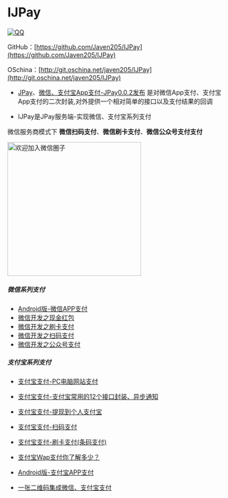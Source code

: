 # IJPay

[![QQ](http://pub.idqqimg.com/wpa/images/group.png)](https://jq.qq.com/?_wv=1027&k=47koFFR)

GitHub：[https://github.com/Javen205/IJPay](https://github.com/Javen205/IJPay)

OSchina：[http://git.oschina.net/javen205/IJPay](http://git.oschina.net/javen205/IJPay)

- [JPay](https://github.com/Javen205/JPay)、[微信、支付宝App支付-JPay0.0.2发布](http://blog.csdn.net/zyw_java/article/details/70140210) 是对微信App支付、支付宝App支付的二次封装,对外提供一个相对简单的接口以及支付结果的回调

- IJPay是JPay服务端-实现微信、支付宝系列支付




微信服务商模式下 **微信扫码支付**、**微信刷卡支付**、**微信公众号支付支付**

<img src="http://i4.buimg.com/4851/557cb6cd0d1ea9ba.gif" width = "300" alt="欢迎加入微信圈子" align=center />


##### 微信系列支付

- [Android版-微信APP支付](http://blog.csdn.net/zyw_java/article/details/54024232)
- [微信开发之现金红包](http://blog.csdn.net/zyw_java/article/details/54024211)
- [微信开发之刷卡支付](http://blog.csdn.net/zyw_java/article/details/54024198)
- [微信开发之扫码支付](http://blog.csdn.net/zyw_java/article/details/54024162)
- [微信开发之公众号支付](http://blog.csdn.net/zyw_java/article/details/54023968)

##### 支付宝系列支付

- [支付宝支付-PC电脑网站支付](http://blog.csdn.net/zyw_java/article/details/71970972)

- [支付宝支付-支付宝常用的12个接口封装、异步通知](http://blog.csdn.net/zyw_java/article/details/71844328)

- [支付宝支付-提现到个人支付宝](http://blog.csdn.net/zyw_java/article/details/71598711)

- [支付宝支付-扫码支付](http://blog.csdn.net/zyw_java/article/details/71437269)

- [支付宝支付-刷卡支付(条码支付)](http://blog.csdn.net/zyw_java/article/details/71372789)

- [支付宝Wap支付你了解多少？](http://blog.csdn.net/zyw_java/article/details/54024253)

- [Android版-支付宝APP支付](http://blog.csdn.net/zyw_java/article/details/54024238)

- [一张二维码集成微信、支付宝支付](http://blog.csdn.net/zyw_java/article/details/54630880)

